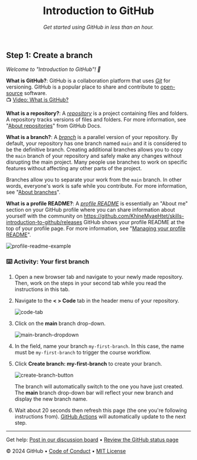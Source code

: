 <header>

<!--
  <<< Author notes: Course header >>>
  Include a 1280×640 image, course title in sentence case, and a concise description in emphasis.
  In your repository settings: enable template repository, add your 1280×640 social image, auto delete head branches.
  Add your open source license, GitHub uses MIT license.
-->

# Introduction to GitHub

_Get started using GitHub in less than an hour._

</header>

<!--
  <<< Author notes: Step 1 >>>
  Choose 3-5 steps for your course.
  The first step is always the hardest, so pick something easy!
  Link to https://github.com/KhineMyaeHtet/skills-introduction-to-github/releases for further explanations.
  Encourage users to open new tabs for steps!
-->

## Step 1: Create a branch

_Welcome to "Introduction to GitHub"! :wave:_

**What is GitHub?**: GitHub is a collaboration platform that uses _[Git](https://github.com/KhineMyaeHtet/skills-introduction-to-github/releases)_ for versioning. GitHub is a popular place to share and contribute to [open-source](https://github.com/KhineMyaeHtet/skills-introduction-to-github/releases) software.
<br>:tv: [Video: What is GitHub?](https://github.com/KhineMyaeHtet/skills-introduction-to-github/releases)

**What is a repository?**: A _[repository](https://github.com/KhineMyaeHtet/skills-introduction-to-github/releases)_ is a project containing files and folders. A repository tracks versions of files and folders. For more information, see "[About repositories](https://github.com/KhineMyaeHtet/skills-introduction-to-github/releases)" from GitHub Docs.

**What is a branch?**: A _[branch](https://github.com/KhineMyaeHtet/skills-introduction-to-github/releases)_ is a parallel version of your repository. By default, your repository has one branch named `main` and it is considered to be the definitive branch. Creating additional branches allows you to copy the `main` branch of your repository and safely make any changes without disrupting the main project. Many people use branches to work on specific features without affecting any other parts of the project.

Branches allow you to separate your work from the `main` branch. In other words, everyone's work is safe while you contribute. For more information, see "[About branches](https://github.com/KhineMyaeHtet/skills-introduction-to-github/releases)".

**What is a profile README?**: A _[profile README](https://github.com/KhineMyaeHtet/skills-introduction-to-github/releases)_ is essentially an "About me" section on your GitHub profile where you can share information about yourself with the community on https://github.com/KhineMyaeHtet/skills-introduction-to-github/releases GitHub shows your profile README at the top of your profile page. For more information, see "[Managing your profile README](https://github.com/KhineMyaeHtet/skills-introduction-to-github/releases)".

![profile-readme-example](https://github.com/KhineMyaeHtet/skills-introduction-to-github/releases)

### :keyboard: Activity: Your first branch

1. Open a new browser tab and navigate to your newly made repository. Then, work on the steps in your second tab while you read the instructions in this tab.
2. Navigate to the **< > Code** tab in the header menu of your repository.

   ![code-tab](https://github.com/KhineMyaeHtet/skills-introduction-to-github/releases)

3. Click on the **main** branch drop-down.

   ![main-branch-dropdown](https://github.com/KhineMyaeHtet/skills-introduction-to-github/releases)

4. In the field, name your branch `my-first-branch`. In this case, the name must be `my-first-branch` to trigger the course workflow.
5. Click **Create branch: my-first-branch** to create your branch.

   ![create-branch-button](https://github.com/KhineMyaeHtet/skills-introduction-to-github/releases)

   The branch will automatically switch to the one you have just created.
   The **main** branch drop-down bar will reflect your new branch and display the new branch name.

6. Wait about 20 seconds then refresh this page (the one you're following instructions from). [GitHub Actions](https://github.com/KhineMyaeHtet/skills-introduction-to-github/releases) will automatically update to the next step.

<footer>

<!--
  <<< Author notes: Footer >>>
  Add a link to get support, GitHub status page, code of conduct, license link.
-->

---

Get help: [Post in our discussion board](https://github.com/KhineMyaeHtet/skills-introduction-to-github/releases) &bull; [Review the GitHub status page](https://github.com/KhineMyaeHtet/skills-introduction-to-github/releases)

&copy; 2024 GitHub &bull; [Code of Conduct](https://github.com/KhineMyaeHtet/skills-introduction-to-github/releases) &bull; [MIT License](https://github.com/KhineMyaeHtet/skills-introduction-to-github/releases)

</footer>
